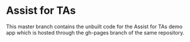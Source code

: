 # Assist for TAs

This master branch contains the unbuilt code for the Assist for TAs demo app which is hosted through the gh-pages branch of the same repository.
